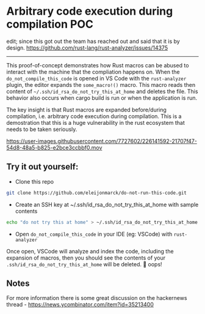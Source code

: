 # Arbitrary code execution during compilation POC

edit; since this got out the team has reached out and said that it is by design. https://github.com/rust-lang/rust-analyzer/issues/14375

---

This proof-of-concept demonstrates how Rust macros can be abused to interact with the machine that the compliation happens on. When the `do_not_compile_this_code` is opened in VS Code with the `rust-analyzer` plugin, the editor expands the `some_macro!()` macro. This macro reads then content of `~/.ssh/id_rsa_do_not_try_this_at_home` and deletes the file. This behavior also occurs when cargo build is run or when the application is run.

The key insight is that Rust macros are expanded before/during compilation, i.e. arbitrary code execution during compilation. This is a demostration that this is a huge vulnerability in the rust ecosystem that needs to be taken seriously.

https://user-images.githubusercontent.com/7727602/226141592-21707f47-54d8-48a5-b825-e2bce3ccbbf0.mov

## Try it out yourself:
* Clone this repo
```bash
git clone https://github.com/eleijonmarck/do-not-run-this-code.git
```
- Create an SSH key at ~/.ssh/id_rsa_do_not_try_this_at_home with sample contents
```bash
echo "do not try this at home" > ~/.ssh/id_rsa_do_not_try_this_at_home
```
- Open `do_not_compile_this_code` in your IDE (eg: VSCode) with `rust-analyzer`

Once open, VSCode will analyze and index the code, including the expansion of macros, then you should see the contents of your `.ssh/id_rsa_do_not_try_this_at_home` will be deleted. 🤫 oops!

## Notes
For more information there is some great discussion on the hackernews thread - https://news.ycombinator.com/item?id=35213400
